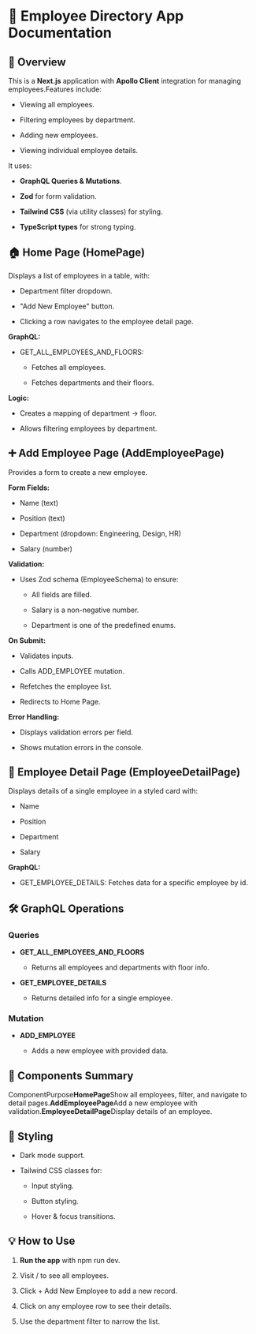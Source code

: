 📝 Employee Directory App Documentation
=======================================

📂 Overview
-----------

This is a **Next.js** application with **Apollo Client** integration for managing employees.Features include:

*   Viewing all employees.
    
*   Filtering employees by department.
    
*   Adding new employees.
    
*   Viewing individual employee details.
    

It uses:

*   **GraphQL Queries & Mutations**.
    
*   **Zod** for form validation.
    
*   **Tailwind CSS** (via utility classes) for styling.
    
*   **TypeScript types** for strong typing.
    

🏠 Home Page (HomePage)
-----------------------

Displays a list of employees in a table, with:

*   Department filter dropdown.
    
*   "Add New Employee" button.
    
*   Clicking a row navigates to the employee detail page.
    

**GraphQL:**

*   GET\_ALL\_EMPLOYEES\_AND\_FLOORS:
    
    *   Fetches all employees.
        
    *   Fetches departments and their floors.
        

**Logic:**

*   Creates a mapping of department → floor.
    
*   Allows filtering employees by department.
    

➕ Add Employee Page (AddEmployeePage)
-------------------------------------

Provides a form to create a new employee.

**Form Fields:**

*   Name (text)
    
*   Position (text)
    
*   Department (dropdown: Engineering, Design, HR)
    
*   Salary (number)
    

**Validation:**

*   Uses Zod schema (EmployeeSchema) to ensure:
    
    *   All fields are filled.
        
    *   Salary is a non-negative number.
        
    *   Department is one of the predefined enums.
        

**On Submit:**

*   Validates inputs.
    
*   Calls ADD\_EMPLOYEE mutation.
    
*   Refetches the employee list.
    
*   Redirects to Home Page.
    

**Error Handling:**

*   Displays validation errors per field.
    
*   Shows mutation errors in the console.
    

👤 Employee Detail Page (EmployeeDetailPage)
--------------------------------------------

Displays details of a single employee in a styled card with:

*   Name
    
*   Position
    
*   Department
    
*   Salary
    

**GraphQL:**

*   GET\_EMPLOYEE\_DETAILS: Fetches data for a specific employee by id.
    

🛠 GraphQL Operations
---------------------

### Queries

*   **GET\_ALL\_EMPLOYEES\_AND\_FLOORS**
    
    *   Returns all employees and departments with floor info.
        
*   **GET\_EMPLOYEE\_DETAILS**
    
    *   Returns detailed info for a single employee.
        

### Mutation

*   **ADD\_EMPLOYEE**
    
    *   Adds a new employee with provided data.
        

🧩 Components Summary
---------------------

ComponentPurpose**HomePage**Show all employees, filter, and navigate to detail pages.**AddEmployeePage**Add a new employee with validation.**EmployeeDetailPage**Display details of an employee.

🎨 Styling
----------

*   Dark mode support.
    
*   Tailwind CSS classes for:
    
    *   Input styling.
        
    *   Button styling.
        
    *   Hover & focus transitions.
        

💡 How to Use
-------------

1.  **Run the app** with npm run dev.
    
2.  Visit / to see all employees.
    
3.  Click + Add New Employee to add a new record.
    
4.  Click on any employee row to see their details.
    
5.  Use the department filter to narrow the list.